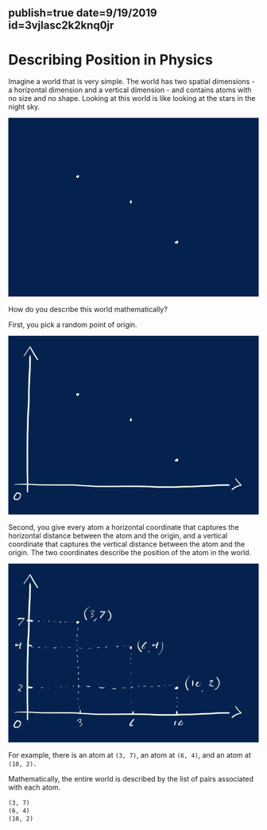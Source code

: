 publish=true
date=9/19/2019
id=3vjlasc2k2knq0jr
---


# Describing Position in Physics

Imagine a world that is very simple. The world has two spatial dimensions - a horizontal dimension and a vertical dimension - and contains atoms with no size and no shape. Looking at this world is like looking at the stars in the night sky.

<img src="../images/position1.png" />

How do you describe this world mathematically?

First, you pick a random point of origin.

<img src="../images/position2.png" />

Second, you give every atom a horizontal coordinate that captures the horizontal distance between the atom and the origin, and a vertical coordinate that captures the vertical distance between the atom and the origin. The two coordinates describe the position of the atom in the world.

<img src="../images/position3.png" />

For example, there is an atom at `(3, 7)`, an atom at `(6, 4)`, and an atom at `(10, 2).`

Mathematically, the entire world is described by the list of pairs associated with each atom.

```text
(3, 7)
(6, 4)
(10, 2)
```

